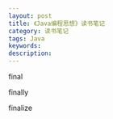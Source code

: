 ```yaml
---
layout: post
title: 《Java编程思想》读书笔记
category: 读书笔记
tags: Java
keywords:
description:
---
```



final

finally

finalize